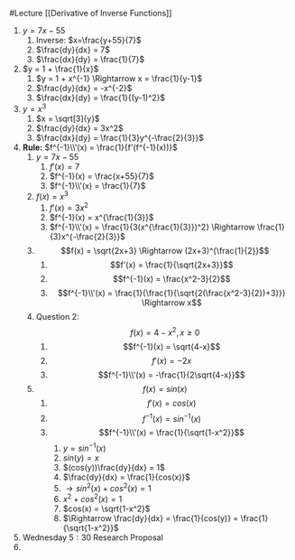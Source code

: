 #Lecture 
[[Derivative of Inverse Functions]]
1. $y=7x-55$
	1. Inverse: $x=\frac{y+55}{7}$
	2. $\frac{dy}{dx} = 7$
	3. $\frac{dx}{dy} = \frac{1}{7}$
2. $y = 1 + \frac{1}{x}$
	1. $y = 1 + x^{-1} \Rightarrow x = \frac{1}{y-1}$
	2. $\frac{dy}{dx} = -x^{-2}$
	3. $\frac{dx}{dy} = \frac{1}{(y-1)^2}$
3. $y = x^3$
	1. $x = \sqrt[3]{y}$
	2. $\frac{dy}{dx} = 3x^2$
	3. $\frac{dx}{dy} = \frac{1}{3}y^{-\frac{2}{3}}$
4. **Rule:** $f^{-1}\\'(x) = \frac{1}{f'(f^{-1}(x))}$
	1. $y = 7x-55$
		1. $f'(x) = 7$
		2. $f^{-1}(x) = \frac{x+55}{7}$
		3. $f^{-1}\\'(x) = \frac{1}{7}$
	2. $f(x) = x^3$
		1. $f'(x) = 3x^2$
		2. $f^{-1}(x) = x^{\frac{1}{3}}$
		3. $f^{-1}\\'(x) = \frac{1}{3(x^{\frac{1}{3}})^2} \Rightarrow \frac{1}{3}x^{-\frac{2}{3}}$
	3. $$f(x) = \sqrt{2x+3} \Rightarrow (2x+3)^{\frac{1}{2}}$$
		1. $$f'(x) = \frac{1}{\sqrt{2x+3}}$$
		2. $$f^{-1}(x) = \frac{x^2-3}{2}$$
		3. $$f^{-1}\\'(x) = \frac{1}{\frac{1}{\sqrt{2(\frac{x^2-3}{2})+3}}} \Rightarrow x$$
	4. Question 2: $$f(x) = 4-x^2, x\geq0$$
		1. $$f^{-1}(x) = \sqrt{4-x}$$
		2. $$f'(x) = -2x$$
		3. $$f^{-1}\\'(x) = -\frac{1}{2\sqrt{4-x}}$$
	5. $$f(x) = sin(x)$$
		1. $$f'(x) = cos(x)$$
		2. $$f^{-1}(x) = sin^{-1}(x)$$
		3. $$f^{-1}\\'(x) = \frac{1}{\sqrt{1-x^2}}$$
			1. $y=sin^{-1}(x)$
			2. $sin(y) = x$
			3. $(cos(y))\frac{dy}{dx} = 1$
			4. $\frac{dy}{dx} = \frac{1}{cos(x)}$
			5. $\to sin^2(x) + cos^2(x) = 1$
			6. $x^2 + cos^2(x) = 1$
			7. $cos(x) = \sqrt{1-x^2}$
			8. $\Rightarrow \frac{dy}{dx} = \frac{1}{cos(y)} = \frac{1}{\sqrt{1-x^2}}$
5. Wednesday $5:30$ Research Proposal
6. 